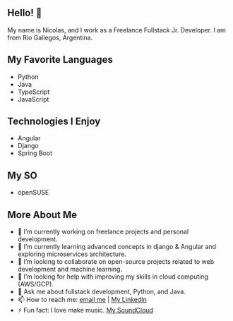 ## Hello! 👋

My name is Nicolas, and I work as a Freelance Fullstack Jr. Developer. I am from Río Gallegos, Argentina.

## My Favorite Languages
- Python
- Java
- TypeScript
- JavaScript

## Technologies I Enjoy
- Angular
- Django
- Spring Boot

## My SO
- openSUSE


## More About Me
- 🔭 I’m currently working on freelance projects and personal development.
- 🌱 I’m currently learning advanced concepts in django & Angular and exploring microservices architecture.
- 👯 I’m looking to collaborate on open-source projects related to web development and machine learning.
- 🤔 I’m looking for help with improving my skills in cloud computing (AWS/GCP).
- 💬 Ask me about fullstack development, Python, and Java.
- 📫 How to reach me: [email me](mailto:nicobutter@gmail.com) | [My LinkedIn](www.linkedin.com/in/nicolás-butterfield-9964aa1a3)
- ⚡ Fun fact: I love make music. [My SoundCloud](https://soundcloud.com/user-785671138/perda)
